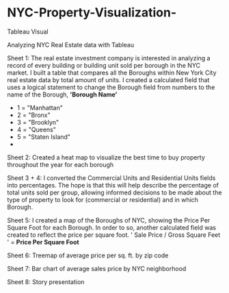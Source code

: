 # NYC-Property-Visualization-
Tableau Visual 

Analyzing NYC Real Estate data with Tableau 

Sheet 1: The real estate investment company is interested in analyzing a record of every building or building unit sold per borough in the NYC market. 
I built a table that compares all the Boroughs within New York City real estate data by total amount of units.
I created a calculated field that uses a logical statement to change the Borough field from numbers to the name of the Borough, <b> 'Borough Name' </b>
- 1 = "Manhattan"
- 2 = "Bronx"
- 3 = "Brooklyn"
- 4 = "Queens"
- 5 = "Staten Island"
- 
Sheet 2:  Created a heat map to visualize the best time to buy property throughout the year for each borough 

Sheet 3 + 4: I converted the Commercial Units and Residential Units fields into percentages. 
The hope is that this will help describe the percentage of total units sold per group, 
allowing informed decisions to be made about the type of property to look for (commercial or residential) and in which Borough.

Sheet 5: I created a map of the Boroughs of NYC, showing the Price Per Square Foot for each Borough.
In order to so, another calculated field was created to reflect the price per square foot.
' Sale Price / Gross Square Feet ' = <b> Price Per Square Foot </b>

Sheet 6: Treemap of average price per sq. ft. by zip code 

Sheet 7: Bar chart of average sales price by NYC neighborhood 

Sheet 8: Story presentation 
